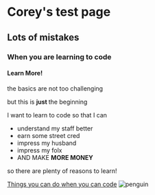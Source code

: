 <h1>Corey's test page</h1>
<h2>Lots of mistakes</h2>
<h3>When you are learning to code</h3>
<h4>Learn More! </h4>
<p> the basics are not too challenging </p> 
<p> but this is <strong> just </strong> the beginning </p> 
<p> I want to learn to code so that I can </p> 
<ul> 
  <li> understand my staff better </li> 
  <li> earn some street cred </li> 
  <li> impress my husband </li> 
  <li> impress my folx </li> 
  <li> AND MAKE <STRONG> MORE MONEY </STRONG> </li> 
  </ul> 
  <p> so there are plenty of reasons to learn! </p> 
  <a href="https://bootcampspot.com/login"> Things you can do when you can code</a>
<img alt = "penguin". src= "penguin.jpg">

  
